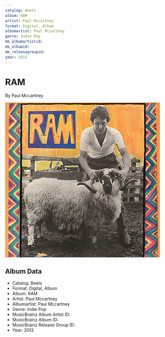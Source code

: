 ```yaml
---
catalog: Beets
album: RAM
artist: Paul Mccartney
format: Digital, Album
albumartist: Paul Mccartney
genre: Indie Pop
mb_albumartistid: 
mb_albumid: 
mb_releasegroupid: 
year: 2012
---
```


# RAM

By Paul Mccartney

![](../../assets/beetscovers/Paul_Mccartney-RAM_2.jpg)

## Album Data

- Catalog: Beets
- Format: Digital, Album
- Album: RAM
- Artist: Paul Mccartney
- Albumartist: Paul Mccartney
- Genre: Indie Pop
- MusicBrainz Album Artist ID: 
- MusicBrainz Album ID: 
- MusicBrainz Release Group ID: 
- Year: 2012

